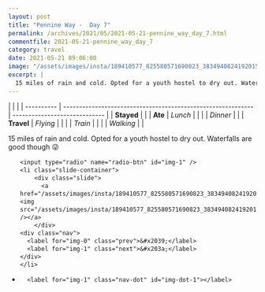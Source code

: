 ```yaml
---
layout: post
title: "Pennine Way -  Day 7"
permalink: /archives/2021/05/2021-05-21-pennine_way_day_7.html
commentfile: 2021-05-21-pennine_way_day_7
category: travel
date: 2021-05-21 09:06:00
image: "/assets/images/insta/189410577_825580571690823_3834940824192015224_n_18227095864057785.jpg"
excerpt: |
  15 miles of rain and cold. Opted for a youth hostel to dry out. Waterfalls are good though 😜
---
```


|            |                                                              |
| ---------- | ------------------------------------------------------------ | ----------------------------- |
| **Stayed** |  |
| **Ate**    | _Lunch_                                                      |          |
|            | _Dinner_                                                     |          |
| **Travel** | _Flying_                                                     |          |
|            | _Train_                                                      |          |
|            | _Walking_                                                    |          |


15 miles of rain and cold. Opted for a youth hostel to dry out. Waterfalls are good though 😜


<ul class="slides">

    <input type="radio" name="radio-btn" id="img-1" />
    <li class="slide-container">
        <div class="slide">
          <a href="/assets/images/insta/189410577_825580571690823_3834940824192015224_n_18227095864057785.jpg"><img src="/assets/images/insta/189410577_825580571690823_3834940824192015224_n_18227095864057785.jpg" /></a>
        </div>
    <div class="nav">
      <label for="img-0" class="prev">&#x2039;</label>
      <label for="img-1" class="next">&#x203a;</label>
    </div>
    </li>
			
<li class="nav-dots">

      <label for="img-1" class="nav-dot" id="img-dot-1"></label>

</li>
</ul>        
             

		